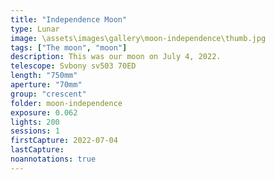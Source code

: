 ```yaml
---
title: "Independence Moon"
type: Lunar
image: \assets\images\gallery\moon-independence\thumb.jpg
tags: ["The moon", "moon"]
description: This was our moon on July 4, 2022.
telescope: Svbony sv503 70ED
length: "750mm"
aperture: "70mm"
group: "crescent"
folder: moon-independence
exposure: 0.062
lights: 200
sessions: 1
firstCapture: 2022-07-04
lastCapture:
noannotations: true
---
```

